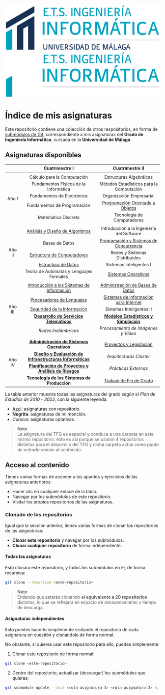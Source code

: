 <div align="center">
    <br/>
    <img src=".github/readme/etsii-claro.png#gh-light-mode-only" height=150 alt="ETSII logo (claro)"/>
    <img src=".github/readme/etsii-oscuro.png#gh-dark-mode-only" height=150 alt="ETSII logo (oscuro)"/>
    <br/>
</div>

# Índice de mis asignaturas

Este repositorio contiene una colección de otros respositorios, en forma de [submódulos de Git](https://www.git-scm.com/book/es/v2/Herramientas-de-Git-Subm%C3%B3dulos), correspondiente a mis asignaturas del **Grado de Ingeniería Informática**, cursada en la **Universidad de Málaga**.

## Asignaturas disponibles

<table align="center">
    <thead align="center">
        <tr>
            <th></th>
            <th>Cuatrimestre I</th>
            <th>Cuatrimestre II</th>
        </tr>
    </thead>
    <tbody align="center">
        <tr>
            <td colspan="4"></td>
        </tr>
        <tr>
            <td rowspan="5">Año I</td>
            <td>Cálculo para la Computación</td>
            <td>Estructuras Algebráicas</td>
        </tr>
        <tr>
            <td>Fundamentos Físicos de la Informática</td>
            <td>Métodos Estadísticos para la Computación</td>
        </tr>
        <tr>
            <td>Fundamentos de Electrónica</td>
            <td>Organización Empresarial</td>
        </tr>
        <tr>
            <td>Fundamentos de Programación</td>
            <td><a href="https://github.com/15Galan/asignatura-109" target="_blank" rel="noopener noreferrer">Programación Orientada a Objetos</a></td>
        </tr>
        <tr>
            <td>Matemática Discreta</td>
            <td>Tecnología de Computadores</td>
        </tr>
        <tr>
            <td colspan="4"></td>
        </tr>
        <tr>
            <td rowspan="5">Año II</td>
            <td><a href="https://github.com/15Galan/asignatura-201" target="_blank" rel="noopener noreferrer">Análisis y Diseño de Algoritmos</a></td>
            <td>Introducción a la Ingeniería del Software</td>
        </tr>
        <tr>
            <td>Bases de Datos</td>
            <td><a href="https://github.com/15Galan/asignatura-207" target="_blank" rel="noopener noreferrer">Programación y Sistemas de Concurrencia</a></td>
        </tr>
        <tr>
            <td><a href="https://github.com/15Galan/asignatura-203" target="_blank" rel="noopener noreferrer">Estructura de Computadores</a></td>
            <td>Redes y Sistemas Distribuidos</td>
        </tr>
        <tr>
            <td><a href="https://github.com/15Galan/asignatura-204" target="_blank" rel="noopener noreferrer">Estructura de Datos</a></td>
            <td>Sistemas Inteligentes I</td>
        </tr>
        <tr>
            <td>Teoría de Autómatas y Lenguajes Formales</td>
            <td><a href="https://github.com/15Galan/asignatura-210" target="_blank" rel="noopener noreferrer">Sistemas Operativos</a></td>
        </tr>
        <tr>
            <td colspan="4"></td>
        </tr>
        <tr>
            <td rowspan="5">Año III</td>
            <td><a href="https://github.com/15Galan/asignatura-301" target="_blank" rel="noopener noreferrer">Introducción a los Sistemas de Información</a></td>
            <td><a href="https://github.com/15Galan/asignatura-305" target="_blank" rel="noopener noreferrer">Administración de Bases de Datos</a></td>
        </tr>
        <tr>
            <td><a href="https://github.com/15Galan/asignatura-302" target="_blank" rel="noopener noreferrer">Procesadores de Lenguajes</a></td>
            <td><a href="https://github.com/15Galan/asignatura-306" target="_blank" rel="noopener noreferrer">Sistemas de Información para Internet</a></td>
        </tr>
        <tr>
            <td><a href="https://github.com/15Galan/asignatura-303" target="_blank" rel="noopener noreferrer">Seguridad de la Información</a></td>
            <td>Sistemas Inteligentes II</td>
        </tr>
        <tr>
            <td><b><a href="https://github.com/15Galan/mencion-330" target="_blank" rel="noopener noreferrer">Desarrollo de Servicios Telemáticos</a></b></td>
            <td><b><a href="https://github.com/15Galan/mencion-331" target="_blank" rel="noopener noreferrer">Modelos Estadísticos y Simulación</a></b></td>
        </tr>
        <tr>
            <td><i>Redes Inalámbricas</i></td>
            <td><i>Procesamiento de Imágenes y Vídeo</i></td>
        </tr>
        <tr>
            <td colspan="4"></td>
        </tr>
        <tr>
            <td rowspan="4">Año IV</td>
            <td><b><a href="https://github.com/15Galan/mencion-430" target="_blank" rel="noopener noreferrer">Administración de Sistemas Operativos</a></b></td>
            <td><a href="https://github.com/15Galan/asignatura-401" target="_blank" rel="noopener noreferrer">Proyectos y Legislación</a></td>
        </tr>
        <tr>
            <td><b><a href="https://github.com/15Galan/mencion-431" target="_blank" rel="noopener noreferrer">Diseño y Evaluación de Infraestructuras Informáticas</a></b></td>
            <td><i>Arquitecturas Clúster</i></td>
        </tr>
        <tr>
            <td><b><a href="https://github.com/15Galan/mencion-432" target="_blank" rel="noopener noreferrer">Planificación de Proyectos y Análisis de Riesgos</a></b></td>
            <td><i>Prácticas Externas</i></td>
        </tr>
        <tr>
            <td><b>Tecnología de los Sistemas de Producción</b></td>
            <td><a href="https://github.com/15Galan/index_uma-etsii/tree/master/%5B450%5D%20Trabajo%20de%20Fin%20de%20Grado" target="_blank" rel="noopener noreferrer">Trabajo de Fin de Grado</td>
        </tr>
    </tbody>
</table>

La tabla anterior muestra todas las asignaturas del grado según el *Plan de Estudios de 2010 - 2023*, con la siguiente leyenda:

* [Azul](): asignaturas con repositorio.
* **Negrita**: asignaturas de mi mención.
* _Cursiva_: asignaturas optativas.

> **Note**  
> La asignatura del TFG es especial y conduce a una carpeta en este mismo repositorio: esto es así porque se usaron 4 repositorios distintos para el desarrollo del TFG y dicha carpeta actúa como *punto de entrada* común al contenido.

## Acceso al contenido

Tienes varias formas de acceder a los apuntes y ejercicios de las asignaturas anteriores:

- Hacer clic en cualquier enlace de la tabla.
- Navegar por los submódulos de este repositorio.
- Visitar los propios repositorios de las asignaturas.

### Clonado de los repositorios

Igual que la sección anterior, tienes varias formas de clonar los repositorios de las asignaturas:

- **Clonar este repositorio** y navegar por los submódulos.  
- **Clonar cualquier repositorio** de forma independiente.

#### Todas las asignaturas

Esto clonará este repositorio, y todos los submódulos en él, de forma recursiva:

```bash
git clone --recursive <este-repositorio>
```

> **Note**  
> Entiende que estarás clonando **el equivalente a 20 repositorios** distintos, lo que se reflejará en espacio de almacenamiento y tiempo de descarga.

#### Asignaturas independientes

Esto puedes hacerlo simplemente visitando el repositorio de cada asignatura en cuestión y clonándolo de forma normal.

No obstante, si quieres usar este repositorio para ello, puedes simplemente:

1. Clonar este repositorio de forma normal:

```bash
git clone <este-repositorio>
```

2. Dentro del repositorio, actualizar (descargar) los submódulos que quieras:

```bash
git submodule update --init <ruta-asignatura-1> <ruta-asignatura-2> <...>
```
